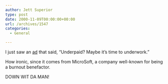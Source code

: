 ```yaml
---
author: Jett Superior
type: post
date: 2000-11-09T00:00:00+00:00
url: /archives/1547
categories:
  - General

---
```

I just saw an [ad][1] that said, &#8220;Underpaid? Maybe it&#8217;s time to underwork.&#8221;

How ironic, since it comes from MicroSoft, a company well-known for being a burnout benefactor. 

DOWN WIT DA MAN!

 [1]: http://www.zone.com